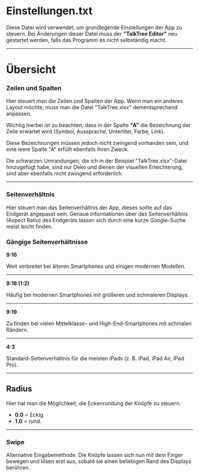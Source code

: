 # Einstellungen.txt

Diese Datei wird verwendet, um grundlegende Einstellungen der App zu steuern. Bei Änderungen dieser Datei muss der **"TalkTree Editor"** neu gestartet werden, falls das Programm es nicht selbständig macht.

---

# Übersicht

### Zeilen und Spalten

Hier steuert man die Zeilen und Spalten der App. Wenn man ein anderes Layout möchte, muss man die Datei "TalkTree.xlsx" dementsprechend anpassen.

Wichtig hierbei ist zu beachten, dass in der Spalte **"A"** die Bezeichnung der Zeile erwartet wird (Symbol, Aussprache, Untertitel, Farbe, Link).

Diese Bezeichnungen müssen jedoch nicht zwingend vorhanden sein, und eine leere Spalte "A" erfüllt ebenfalls ihren Zweck.

Die schwarzen Umrandungen, die ich in der Beispiel "TalkTree.xlsx"-Datei hinzugefügt habe, sind nur Deko und dienen der visuellen Erleichterung, sind aber ebenfalls nicht zwingend erforderlich.

---

### Seitenverhältnis

Hier steuert man das Seitenverhältnis der App, dieses sollte auf das Endgerät angepasst sein. Genaue Informationen über das Seitenverhältnis (Aspect Ratio) des Endgeräts lassen sich durch eine kurze Google-Suche meist leicht finden.

### Gängige Seitenverhältnisse

**9:16**

Weit verbreitet bei älteren Smartphones und einigen modernen Modellen.

---

**9:18 (1:2)**

Häufig bei modernen Smartphones mit größeren und schmaleren Displays.

---

**9:19**

Zu finden bei vielen Mittelklasse- und High-End-Smartphones mit schmalen Rändern.

---

**4:3**

Standard-Seitenverhältnis für die meisten iPads (z. B. iPad, iPad Air, iPad Pro).

---

## Radius

Hier hat man die Möglichkeit, die Eckenrundung der Knöpfe zu steuern.

- **0.0** = Eckig
- **1.0** = rund.

---

### Swipe

Alternative Eingabemethode. Die Knöpfe lassen sich nun mit dem Finger bewegen und lösen erst aus, sobald sie einen beliebigen Rand des Displays berühren.
